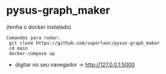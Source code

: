 # pysus-graph_maker

(tenha o docker instalado)
```
Comandos para rodar:
 git clone https://github.com/superleor/pysus-graph_maker
 cd main
 docker-compose up
```

- digitar no seu navegador -> http://127.0.0.1:5000

